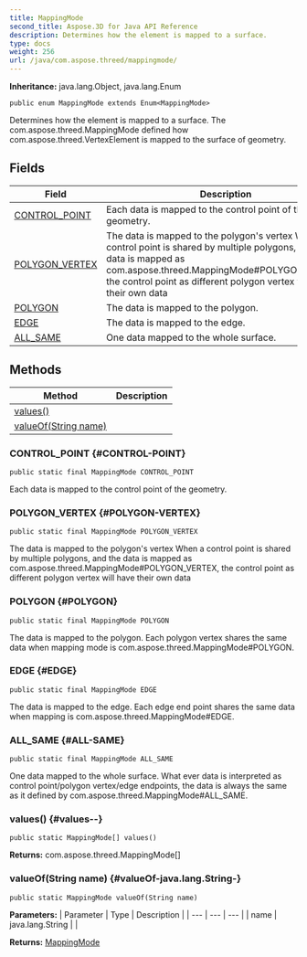 ```yaml
---
title: MappingMode
second_title: Aspose.3D for Java API Reference
description: Determines how the element is mapped to a surface.
type: docs
weight: 256
url: /java/com.aspose.threed/mappingmode/
---
```


**Inheritance:**
java.lang.Object, java.lang.Enum
```
public enum MappingMode extends Enum<MappingMode>
```

Determines how the element is mapped to a surface. The com.aspose.threed.MappingMode defined how com.aspose.threed.VertexElement is mapped to the surface of geometry.
## Fields

| Field | Description |
| --- | --- |
| [CONTROL_POINT](#CONTROL-POINT) | Each data is mapped to the control point of the geometry. |
| [POLYGON_VERTEX](#POLYGON-VERTEX) | The data is mapped to the polygon's vertex When a control point is shared by multiple polygons, and the data is mapped as com.aspose.threed.MappingMode\#POLYGON\_VERTEX, the control point as different polygon vertex will have their own data |
| [POLYGON](#POLYGON) | The data is mapped to the polygon. |
| [EDGE](#EDGE) | The data is mapped to the edge. |
| [ALL_SAME](#ALL-SAME) | One data mapped to the whole surface. |
## Methods

| Method | Description |
| --- | --- |
| [values()](#values--) |  |
| [valueOf(String name)](#valueOf-java.lang.String-) |  |
### CONTROL_POINT {#CONTROL-POINT}
```
public static final MappingMode CONTROL_POINT
```


Each data is mapped to the control point of the geometry.

### POLYGON_VERTEX {#POLYGON-VERTEX}
```
public static final MappingMode POLYGON_VERTEX
```


The data is mapped to the polygon's vertex When a control point is shared by multiple polygons, and the data is mapped as com.aspose.threed.MappingMode\#POLYGON\_VERTEX, the control point as different polygon vertex will have their own data

### POLYGON {#POLYGON}
```
public static final MappingMode POLYGON
```


The data is mapped to the polygon. Each polygon vertex shares the same data when mapping mode is com.aspose.threed.MappingMode\#POLYGON.

### EDGE {#EDGE}
```
public static final MappingMode EDGE
```


The data is mapped to the edge. Each edge end point shares the same data when mapping is com.aspose.threed.MappingMode\#EDGE.

### ALL_SAME {#ALL-SAME}
```
public static final MappingMode ALL_SAME
```


One data mapped to the whole surface. What ever data is interpreted as control point/polygon vertex/edge endpoints, the data is always the same as it defined by com.aspose.threed.MappingMode\#ALL\_SAME.

### values() {#values--}
```
public static MappingMode[] values()
```




**Returns:**
com.aspose.threed.MappingMode[]
### valueOf(String name) {#valueOf-java.lang.String-}
```
public static MappingMode valueOf(String name)
```




**Parameters:**
| Parameter | Type | Description |
| --- | --- | --- |
| name | java.lang.String |  |

**Returns:**
[MappingMode](../../com.aspose.threed/mappingmode)
